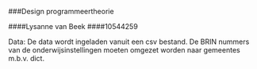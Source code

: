 ###Design programmeertheorie

####Lysanne van Beek
####10544259

Data:
De data wordt ingeladen vanuit een csv bestand. De BRIN nummers van de 
onderwijsinstellingen moeten omgezet worden naar gemeentes m.b.v. dict.
 